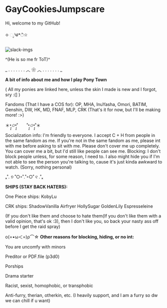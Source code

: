# GayCookiesJumpscare

Hi, welcome to my GitHub!

✧ ೃ༄*ੈ✩

![slack-imgs](https://github.com/user-attachments/assets/d2615231-ce92-418a-91a5-a6d2ad8c4d71)


^(He is so me fr ToT)^

_ . . . . . . . ︿ ❀ ︿ . . . . . . . _

**A bit of info about me and how I play Pony Town**

( All my ponies are linked here, unless the skin I made is new and I forgot, sry :(] )

Fandoms (That I have a COS for): OP, MHA, InuYasha, Omori, BATIM, Genshin, DW, HK, MD, FNAF, MLP, CRK (That's it for now, but I'll be making more! :>)

＊*•̩̩͙✩•̩̩͙*˚　　˚*•̩̩͙✩•̩̩͙*˚＊

Socialization info: I'm friendly to everyone. I accept C + H from people in the same fandom as me. If you're not in the same fandom as me, please int with me before asking to sit with me. 
Please don't cover me up completely. You can cover me a bit, but I'd still like people can see me. 
Blocking: I don't block people unless, for some reason, I need to. I also might hide you if I'm not able to see the person you're talking to, cause it's just kinda awkward to watch. (Sorry, nothing personal)

ₓ˚. ୭ ˚○◦˚.˚◦○˚ ୧ .˚ₓ

**SHIPS (STAY BACK HATERS):**

One Piece ships:
KobyLu

CRK ships:
ShadowVanilla
Airfryer
HollySugar
GoldenLily
Espresseleine

(If you don't like them and choose to hate them(If you don't like them with a valid opinion, that's ok :3), then I don't like you, so back your nasty ass off before I get the raid spray)

ο(=•ω＜=)ρ⌒☆
**Other reasons for blocking, hiding, or no int:**

You are uncomfy with minors

Preditor or PDF.file (p3d0)

Porships

Drama starter

Racist, sexist, homophobic, or transphobic

Anti-furry, therian, otherkin, etc. (I heavily support, and I am a furry so dw we can chill if u want)
